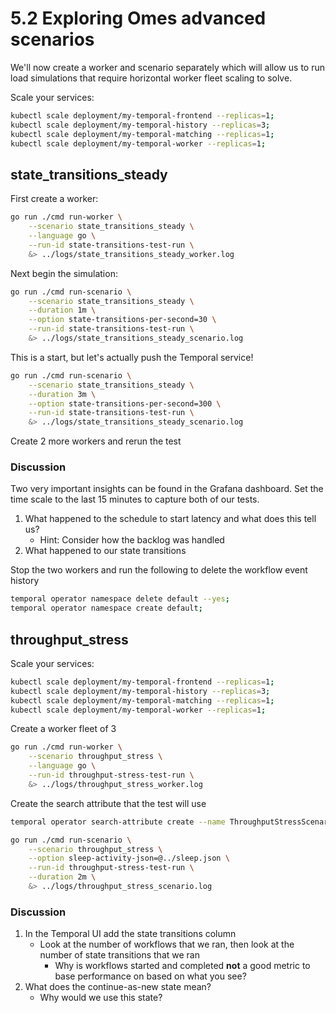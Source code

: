 # 5.2 Exploring Omes advanced scenarios
We'll now create a worker and scenario separately which will allow us to run load simulations that require horizontal worker fleet scaling to solve.


Scale your services:
```bash
kubectl scale deployment/my-temporal-frontend --replicas=1;
kubectl scale deployment/my-temporal-history --replicas=3;
kubectl scale deployment/my-temporal-matching --replicas=1;
kubectl scale deployment/my-temporal-worker --replicas=1;
```


## state_transitions_steady
First create a worker:
```bash
go run ./cmd run-worker \
    --scenario state_transitions_steady \
    --language go \
    --run-id state-transitions-test-run \
    &> ../logs/state_transitions_steady_worker.log
```


Next begin the simulation:
```bash
go run ./cmd run-scenario \
    --scenario state_transitions_steady \
    --duration 1m \
    --option state-transitions-per-second=30 \
    --run-id state-transitions-test-run \
    &> ../logs/state_transitions_steady_scenario.log
```


This is a start, but let's actually push the Temporal service!

```bash
go run ./cmd run-scenario \
    --scenario state_transitions_steady \
    --duration 3m \
    --option state-transitions-per-second=300 \
    --run-id state-transitions-test-run \
    &> ../logs/state_transitions_steady_scenario.log
```


Create 2 more workers and rerun the test

### Discussion
Two very important insights can be found in the Grafana dashboard. Set the time scale to the last 15 minutes to capture both of our tests. 


1. What happened to the schedule to start latency and what does this tell us?
    - Hint: Consider how the backlog was handled
2. What happened to our state transitions



Stop the two workers and run the following to delete the workflow event history

```bash
temporal operator namespace delete default --yes;
temporal operator namespace create default;
```

## throughput_stress

Scale your services:
```bash
kubectl scale deployment/my-temporal-frontend --replicas=1;
kubectl scale deployment/my-temporal-history --replicas=3;
kubectl scale deployment/my-temporal-matching --replicas=1;
kubectl scale deployment/my-temporal-worker --replicas=1;
```


Create a worker fleet of 3

```bash
go run ./cmd run-worker \
    --scenario throughput_stress \
    --language go \
    --run-id throughput-stress-test-run \
    &> ../logs/throughput_stress_worker.log
```

Create the search attribute that the test will use

```bash
temporal operator search-attribute create --name ThroughputStressScenarioId --type Keyword
```

```bash
go run ./cmd run-scenario \
    --scenario throughput_stress \
    --option sleep-activity-json=@../sleep.json \
    --run-id throughput-stress-test-run \
    --duration 2m \
    &> ../logs/throughput_stress_scenario.log
```


### Discussion
1. In the Temporal UI add the state transitions column
    - Look at the number of workflows that we ran, then look at the number of state transitions that we ran
        - Why is workflows started and completed **not** a good metric to base performance on based on what you see?
2. What does the continue-as-new state mean?
    - Why would we use this state?
